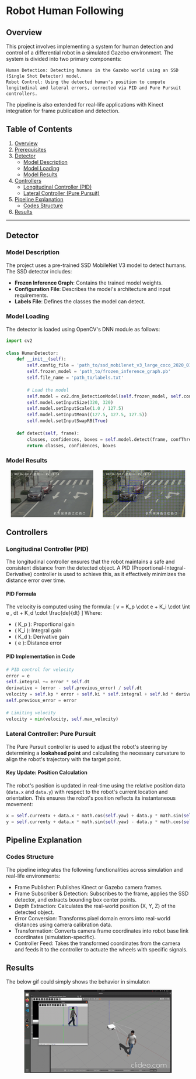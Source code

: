 # Robot Human Following 
## Overview
This project involves implementing a system for human detection and control of a differential robot in a simulated Gazebo environment. The system is divided into two primary components:

    Human Detection: Detecting humans in the Gazebo world using an SSD (Single Shot Detector) model.
    Robot Control: Using the detected human's position to compute longitudinal and lateral errors, corrected via PID and Pure Pursuit controllers.

The pipeline is also extended for real-life applications with Kinect integration for frame publication and detection.

## Table of Contents

1. [Overview](#overview)
2. [Prerequisites](#prerequisites)
3. [Detector](#detector)
   - [Model Description](#model-description)
   - [Model Loading](#model-loading)
   - [Model Results](#model-results)
4. [Controllers](#controllers)
   - [Longitudinal Controller (PID)](#longitudinal-controller-pid)
   - [Lateral Controller (Pure Pursuit)](#lateral-controller-pure-pursuit)
5. [Pipeline Explanation](#pipeline-explanation)
   - [Codes Structure](#codes-structure)
6. [Results](#results)

---

## Detector

### Model Description
The project uses a pre-trained SSD MobileNet V3 model to detect humans. The SSD detector includes:
- **Frozen Inference Graph**: Contains the trained model weights.
- **Configuration File**: Describes the model's architecture and input requirements.
- **Labels File**: Defines the classes the model can detect.

### Model Loading
The detector is loaded using OpenCV's DNN module as follows:

```python
import cv2

class HumanDetector:
    def __init__(self):
        self.config_file = 'path_to/ssd_mobilenet_v3_large_coco_2020_01_14.pbtxt'
        self.frozen_model = 'path_to/frozen_inference_graph.pb'
        self.file_name = 'path_to/labels.txt'
        
        # Load the model
        self.model = cv2.dnn_DetectionModel(self.frozen_model, self.config_file)
        self.model.setInputSize(320, 320)
        self.model.setInputScale(1.0 / 127.5)
        self.model.setInputMean((127.5, 127.5, 127.5))
        self.model.setInputSwapRB(True)

    def detect(self, frame):
        classes, confidences, boxes = self.model.detect(frame, confThreshold=0.5)
        return classes, confidences, boxes
```

### Model Results

<div style="display: flex; justify-content: space-around; align-items: center;">
  <img src="/Perception/Human_following_from_scratch/Results/TrafficIPCameravideo-ezgif.com-video-to-gif-converter.gif" alt="First GIF" style="width: 45%;"/>
  <img src="/Perception/Human_following_from_scratch/Results/video.gif" alt="Second GIF" style="width: 45%;"/>
</div>

## Controllers

### Longitudinal Controller (PID)
The longitudinal controller ensures that the robot maintains a safe and consistent distance from the detected object. A PID (Proportional-Integral-Derivative) controller is used to achieve this, as it effectively minimizes the distance error over time.

#### PID Formula
The velocity is computed using the formula:
\[
v = K_p \cdot e + K_i \cdot \int e \, dt + K_d \cdot \frac{de}{dt}
\]
Where:
- \( K_p \): Proportional gain
- \( K_i \): Integral gain
- \( K_d \): Derivative gain
- \( e \): Distance error

#### PID Implementation in Code
```python
# PID control for velocity
error = e
self.integral += error * self.dt
derivative = (error - self.previous_error) / self.dt
velocity = self.kp * error + self.ki * self.integral + self.kd * derivative
self.previous_error = error

# Limiting velocity
velocity = min(velocity, self.max_velocity)
```

### Lateral Controller: Pure Pursuit

The Pure Pursuit controller is used to adjust the robot's steering by determining a **lookahead point** and calculating the necessary curvature to align the robot's trajectory with the target point.

#### Key Update: Position Calculation
The robot's position is updated in real-time using the relative position data (`data.x` and `data.y`) with respect to the robot's current location and orientation. This ensures the robot's position reflects its instantaneous movement:

```python
x = self.currentx + data.x * math.cos(self.yaw) + data.y * math.sin(self.yaw)
y = self.currenty + data.x * math.sin(self.yaw) - data.y * math.cos(self.yaw)
```

## Pipeline Explanation
### Codes Structure

The pipeline integrates the following functionalities across simulation and real-life environments:

- Frame Publisher: Publishes Kinect or Gazebo camera frames.
- Frame Subscriber & Detection: Subscribes to the frame, applies the SSD detector, and extracts bounding box center points.
- Depth Extraction: Calculates the real-world position (X, Y, Z) of the detected object.
- Error Conversion: Transforms pixel domain errors into real-world distances using camera calibration data.
- Transformation: Converts camera frame coordinates into robot base link coordinates (simulation-specific).
- Controller Feed: Takes the transformed coordinates from the camera and feeds it to the controller to actuate the wheels with specific signals.

## Results
The below gif could simply shows the behavior in simulaton


<div style="display: flex; justify-content: space-around; align-items: center;">
  <img src="/Perception/Human_following_from_scratch/Results/clideo_editor_c72baac30f994e27a8708d71057f7e92.gif" alt="First GIF" style="width: 80%;"/>
 
</div>
